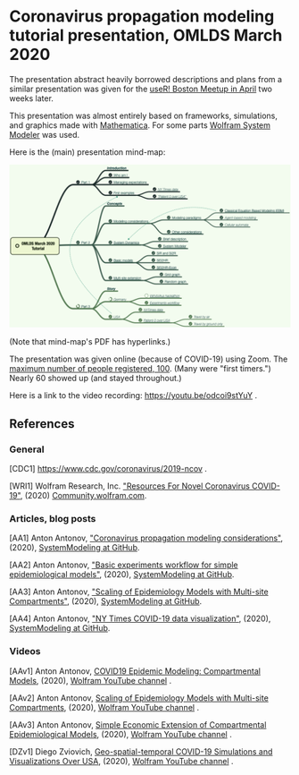 # Coronavirus propagation modeling tutorial presentation, OMLDS March 2020

The presentation abstract heavily borrowed descriptions and plans from a similar presentation
was given for the 
[useR! Boston Meetup in April](../UseR!-Meetup-Boston-2020) two weeks later.

This presentation was almost entirely based on frameworks, simulations, and graphics made with
[Mathematica](https://www.wolfram.com/mathematica).
For some parts 
[Wolfram System Modeler](https://www.wolfram.com/system-modeler/) 
was used. 

Here is the (main) presentation mind-map:

[![MainMindMap](./Presentation-aids/01-OMLDS-March-2020-tutorial-mind-map.png)](./Presentation-aids/01-OMLDS-March-2020-tutorial-mind-map.pdf)

(Note that mind-map's PDF has hyperlinks.)

The presentation was given online (because of COVID-19) using Zoom. 
The [maximum number of people registered, 100](https://www.meetup.com/Orlando-MLDS/events/269445903/).
(Many were "first timers.") Nearly 60 showed up (and stayed throughout.) 

Here is a link to the video recording: https://youtu.be/odcoi9stYuY .

## References

### General

\[CDC1\] https://www.cdc.gov/coronavirus/2019-ncov .

\[WRI1\] Wolfram Research, Inc.
["Resources For Novel Coronavirus COVID-19"](https://community.wolfram.com/groups/-/m/t/1872608), 
(2020)
[Community.wolfram.com](https://community.wolfram.com/). 

### Articles, blog posts

\[AA1\] Anton Antonov, 
["Coronavirus propagation modeling considerations"](https://github.com/antononcube/SystemModeling/blob/master/Projects/Coronavirus-propagation-dynamics/Documents/Coronavirus-propagation-modeling-considerations.md), 
(2020), 
[SystemModeling at GitHub](https://github.com/antononcube/SystemModeling).

\[AA2\] Anton Antonov, 
["Basic experiments workflow for simple epidemiological models"](https://github.com/antononcube/SystemModeling/blob/master/Projects/Coronavirus-propagation-dynamics/Documents/Basic-experiments-workflow-for-simple-epidemiological-models.md), 
(2020), 
[SystemModeling at GitHub](https://github.com/antononcube/SystemModeling).

\[AA3\] Anton Antonov, 
["Scaling of Epidemiology Models with Multi-site Compartments"](https://github.com/antononcube/SystemModeling/blob/master/Projects/Coronavirus-propagation-dynamics/Documents/Scaling-of-epidemiology-models-with-multi-site-compartments.md),
(2020), 
[SystemModeling at GitHub](https://github.com/antononcube/SystemModeling).

\[AA4\] Anton Antonov,
["NY Times COVID-19 data visualization"](https://github.com/antononcube/SystemModeling/blob/master/Projects/Coronavirus-propagation-dynamics/Documents/NYTimes-COVID-19-data-visualization.md),
(2020),
[SystemModeling at GitHub](https://github.com/antononcube/SystemModeling).



### Videos

[AAv1] Anton Antonov, 
[COVID19 Epidemic Modeling: Compartmental Models](https://www.youtube.com/watch?v=LRs9rYCXIzs),
(2020),
[Wolfram YouTube channel](https://www.youtube.com/channel/UCJekgf6k62CQHdENWf2NgAQ)
. 

[AAv2] Anton Antonov, 
[Scaling of Epidemiology Models with Multi-site Compartments](https://www.youtube.com/watch?v=b8oCNjRI0gY),
(2020),
[Wolfram YouTube channel](https://www.youtube.com/channel/UCJekgf6k62CQHdENWf2NgAQ)
. 

[AAv3] Anton Antonov, 
[Simple Economic Extension of Compartmental Epidemiological Models](https://www.youtube.com/watch?v=C-sjXQiPE7s),
(2020),
[Wolfram YouTube channel](https://www.youtube.com/channel/UCJekgf6k62CQHdENWf2NgAQ)
. 

[DZv1] Diego Zviovich, 
[Geo-spatial-temporal COVID-19 Simulations and Visualizations Over USA](https://www.youtube.com/watch?v=Kjk-sYlg-U0),
(2020),
[Wolfram YouTube channel](https://www.youtube.com/channel/UCJekgf6k62CQHdENWf2NgAQ)
. 